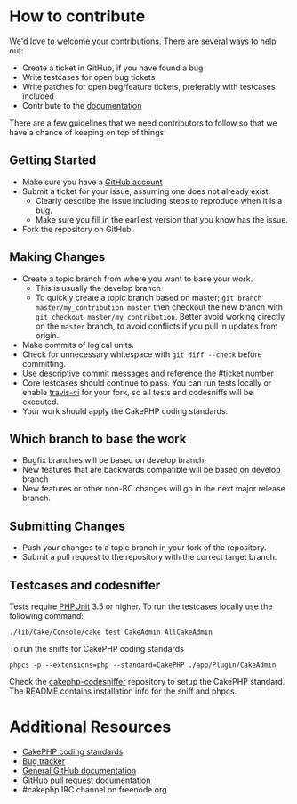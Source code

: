 # How to contribute

We'd love to welcome your contributions. There are several ways to help out:
* Create a ticket in GitHub, if you have found a bug
* Write testcases for open bug tickets
* Write patches for open bug/feature tickets, preferably with testcases included
* Contribute to the [documentation](https://github.com/josegonzalez/cakephp-admin/tree/gh-pages)

There are a few guidelines that we need contributors to follow so that we have a
chance of keeping on top of things.

## Getting Started

* Make sure you have a [GitHub account](https://github.com/signup/free)
* Submit a ticket for your issue, assuming one does not already exist.
  * Clearly describe the issue including steps to reproduce when it is a bug.
  * Make sure you fill in the earliest version that you know has the issue.
* Fork the repository on GitHub.

## Making Changes

* Create a topic branch from where you want to base your work.
  * This is usually the develop branch
  * To quickly create a topic branch based on master; `git branch
    master/my_contribution master` then checkout the new branch with `git
    checkout master/my_contribution`. Better avoid working directly on the
    `master` branch, to avoid conflicts if you pull in updates from origin.
* Make commits of logical units.
* Check for unnecessary whitespace with `git diff --check` before committing.
* Use descriptive commit messages and reference the #ticket number
* Core testcases should continue to pass. You can run tests locally or enable
  [travis-ci](https://travis-ci.org/) for your fork, so all tests and codesniffs
  will be executed.
* Your work should apply the CakePHP coding standards.

## Which branch to base the work

* Bugfix branches will be based on develop branch.
* New features that are backwards compatible will be based on develop branch
* New features or other non-BC changes will go in the next major release branch.

## Submitting Changes

* Push your changes to a topic branch in your fork of the repository.
* Submit a pull request to the repository with the correct target branch.

## Testcases and codesniffer

Tests require [PHPUnit](http://www.phpunit.de/manual/current/en/installation.html)
3.5 or higher. To run the testcases locally use the following command:

    ./lib/Cake/Console/cake test CakeAdmin AllCakeAdmin

To run the sniffs for CakePHP coding standards

    phpcs -p --extensions=php --standard=CakePHP ./app/Plugin/CakeAdmin

Check the [cakephp-codesniffer](https://github.com/cakephp/cakephp-codesniffer)
repository to setup the CakePHP standard. The README contains installation info
for the sniff and phpcs.


# Additional Resources

* [CakePHP coding standards](http://book.cakephp.org/2.0/en/contributing/cakephp-coding-conventions.html)
* [Bug tracker](https://github.com/josegonzalez/cakephp-admin/issues)
* [General GitHub documentation](https://help.github.com/)
* [GitHub pull request documentation](https://help.github.com/send-pull-requests/)
* #cakephp IRC channel on freenode.org
